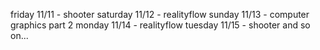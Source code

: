
friday 11/11 - shooter
saturday 11/12 - realityflow
sunday 11/13 -  computer graphics part 2
monday 11/14 - realityflow
tuesday 11/15 - shooter
and so on...